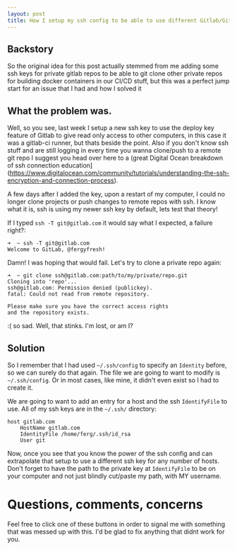```yaml
---
layout: post
title: How I setup my ssh config to be able to use different Gitlab/Github ssh keys.
---
```


## Backstory

So the original idea for this post actually stemmed from me adding some ssh keys for private gitlab repos to be able to git clone other private repos for building docker containers in our CI/CD stuff, but this was a perfect jump start for an issue that I had and how I solved it

## What the problem was.

Well, so you see, last week I setup a new ssh key to use the deploy key feature of Gitlab to give read only access to other computers, in this case it was a gitlab-ci runner, but thats beside the point. Also if you don't know ssh stuff and are still logging in every time you wanna clone/push to a remote git repo I suggest you head over here to a (great Digital Ocean breakdown of ssh connection education](https://www.digitalocean.com/community/tutorials/understanding-the-ssh-encryption-and-connection-process).

A few days after I added the key, upon a restart of my computer, I could no longer clone projects or push changes to remote repos with ssh. I know what it is, ssh is using my newer ssh key by default, lets test that theory!

If I typed `ssh -T git@gitlab.com` it would say what I expected, a failure right?:

```
➜  ~ ssh -T git@gitlab.com
Welcome to GitLab, @fergyfresh!
```

Damn! I was hoping that would fail. Let's try to clone a private repo again:

```
➜  ~ git clone ssh@gitlab.com:path/to/my/private/repo.git
Cloning into 'repo'...
ssh@gitlab.com: Permission denied (publickey).
fatal: Could not read from remote repository.

Please make sure you have the correct access rights
and the repository exists.
```
:( so sad. Well, that stinks. I'm lost, or am I?


## Solution

So I remember that I had used `~/.ssh/config` to specify an `Identity` before, so we can surely do that again. The file we are going to want to modify is `~/.ssh/config`. Or in most cases, like mine, it didn't even exist so I had to create it.

We are going to want to add an entry for a host and the ssh `IdentifyFile` to use. All of my ssh keys are in the `~/.ssh/` directory:

```
host gitlab.com
    HostName gitlab.com
    IdentityFile /home/ferg/.ssh/id_rsa
    User git
```

Now, once you see that you know the power of the ssh config and can extrapolate that setup to use a different ssh key for any number of hosts. Don't forget to have the path to the private key at `IdentifyFile` to be on your computer and not just blindly cut/paste my path, with MY username.


# Questions, comments, concerns

Feel free to click one of these buttons in order to signal me with something that was messed up with this. I'd be glad to fix anything that didnt work for you.
